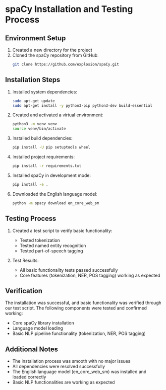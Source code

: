 # spaCy Installation and Testing Process

## Environment Setup
1. Created a new directory for the project
2. Cloned the spaCy repository from GitHub:
   ```bash
   git clone https://github.com/explosion/spaCy.git
   ```

## Installation Steps
1. Installed system dependencies:
   ```bash
   sudo apt-get update
   sudo apt-get install -y python3-pip python3-dev build-essential
   ```

2. Created and activated a virtual environment:
   ```bash
   python3 -m venv venv
   source venv/bin/activate
   ```

3. Installed build dependencies:
   ```bash
   pip install -U pip setuptools wheel
   ```

4. Installed project requirements:
   ```bash
   pip install -r requirements.txt
   ```

5. Installed spaCy in development mode:
   ```bash
   pip install -e .
   ```

6. Downloaded the English language model:
   ```bash
   python -m spacy download en_core_web_sm
   ```

## Testing Process
1. Created a test script to verify basic functionality:
   - Tested tokenization
   - Tested named entity recognition
   - Tested part-of-speech tagging

2. Test Results:
   - All basic functionality tests passed successfully
   - Core features (tokenization, NER, POS tagging) working as expected

## Verification
The installation was successful, and basic functionality was verified through our test script. The following components were tested and confirmed working:
- Core spaCy library installation
- Language model loading
- Basic NLP pipeline functionality (tokenization, NER, POS tagging)

## Additional Notes
- The installation process was smooth with no major issues
- All dependencies were resolved successfully
- The English language model (en_core_web_sm) was installed and loaded correctly
- Basic NLP functionalities are working as expected